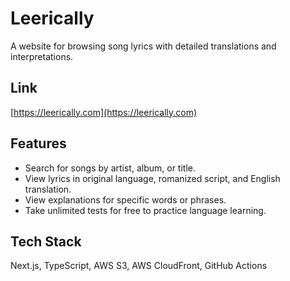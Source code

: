 # Leerically

A website for browsing song lyrics with detailed translations and interpretations.

## Link

[https://leerically.com](https://leerically.com)

## Features

- Search for songs by artist, album, or title.
- View lyrics in original language, romanized script, and English translation.
- View explanations for specific words or phrases.
- Take unlimited tests for free to practice language learning.

## Tech Stack

Next.js, TypeScript, AWS S3, AWS CloudFront, GitHub Actions